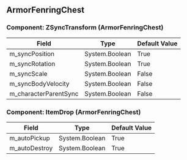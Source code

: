 ## ArmorFenringChest

### Component: ZSyncTransform (ArmorFenringChest)

|Field|Type|Default Value|
|---|---|---|
|m_syncPosition|System.Boolean|True|
|m_syncRotation|System.Boolean|True|
|m_syncScale|System.Boolean|False|
|m_syncBodyVelocity|System.Boolean|False|
|m_characterParentSync|System.Boolean|False|

### Component: ItemDrop (ArmorFenringChest)

|Field|Type|Default Value|
|---|---|---|
|m_autoPickup|System.Boolean|True|
|m_autoDestroy|System.Boolean|True|


